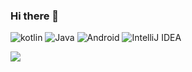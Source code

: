 ### Hi there 👋
![kotlin](https://img.shields.io/badge/kotlin-9558B2.svg?style=for-the-badge&logo=kotlin&logoColor=white&labelColor=8E2DE2)
![Java](https://img.shields.io/badge/java-9558B2.svg?style=for-the-badge&logo=java&logoColor=white&labelColor=8E2DE2)
![Android](https://img.shields.io/badge/Android-9558B2.svg?style=for-the-badge&logo=android&logoColor=white&labelColor=8E2DE2)
![IntelliJ IDEA](https://img.shields.io/badge/IntelliJIDEA-9558B2.svg?style=for-the-badge&logo=intellij-idea&logoColor=white&labelColor=8E2DE2)



<img src="https://github-readme-stats.vercel.app/api?username=edilsonvilarinho&show_icons=true&theme=radical&title_color=8E2DE2&text_color=fff&icon_color=8E2DE2">
